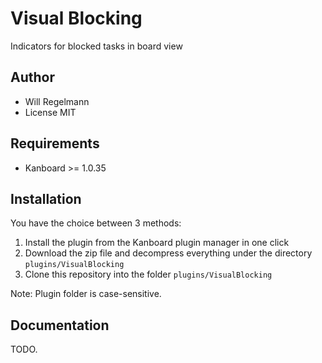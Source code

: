 Visual Blocking
==============================

Indicators for blocked tasks in board view

Author
------

- Will Regelmann
- License MIT

Requirements
------------

- Kanboard >= 1.0.35

Installation
------------

You have the choice between 3 methods:

1. Install the plugin from the Kanboard plugin manager in one click
2. Download the zip file and decompress everything under the directory `plugins/VisualBlocking`
3. Clone this repository into the folder `plugins/VisualBlocking`

Note: Plugin folder is case-sensitive.

Documentation
-------------

TODO.

